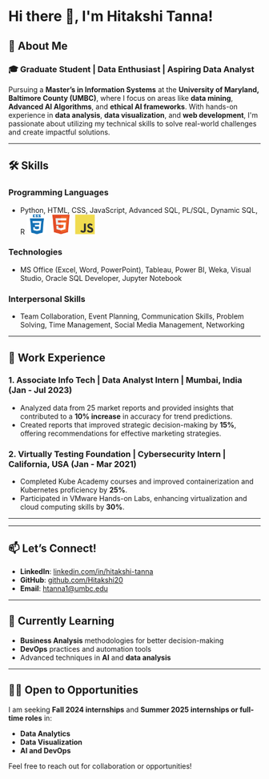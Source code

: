 # Hi there 👋, I'm Hitakshi Tanna!

## 🚀 About Me
### 🎓 Graduate Student | Data Enthusiast | Aspiring Data Analyst 

Pursuing a **Master’s in Information Systems** at the **University of Maryland, Baltimore County (UMBC)**, where I focus on areas like **data mining**, **Advanced AI Algorithms**, and **ethical AI frameworks**. With hands-on experience in **data analysis**, **data visualization**, and **web development**, I'm passionate about utilizing my technical skills to solve real-world challenges and create impactful solutions.

---

## 🛠️ Skills

### Programming Languages
- Python, HTML, CSS, JavaScript, Advanced SQL, PL/SQL, Dynamic SQL, R
<img src="https://github.com/devicons/devicon/blob/master/icons/css3/css3-plain-wordmark.svg"  title="CSS3" alt="CSS" width="40" height="40"/>&nbsp;
<img src="https://github.com/devicons/devicon/blob/master/icons/html5/html5-original.svg" title="HTML5" alt="HTML" width="40" height="40"/>&nbsp;
<img src="https://github.com/devicons/devicon/blob/master/icons/javascript/javascript-original.svg" title="JavaScript" alt="JavaScript" width="40" height="40"/>&nbsp;

### Technologies
- MS Office (Excel, Word, PowerPoint), Tableau, Power BI, Weka, Visual Studio, Oracle SQL Developer, Jupyter Notebook

### Interpersonal Skills
- Team Collaboration, Event Planning, Communication Skills, Problem Solving, Time Management, Social Media Management, Networking

---

## 💼 Work Experience

### 1. Associate Info Tech | Data Analyst Intern | Mumbai, India (Jan - Jul 2023)
- Analyzed data from 25 market reports and provided insights that contributed to a **10% increase** in accuracy for trend predictions.
- Created reports that improved strategic decision-making by **15%**, offering recommendations for effective marketing strategies.

### 2. Virtually Testing Foundation | Cybersecurity Intern | California, USA (Jan - Mar 2021)
- Completed Kube Academy courses and improved containerization and Kubernetes proficiency by **25%**.
- Participated in VMware Hands-on Labs, enhancing virtualization and cloud computing skills by **30%**.

---


---

## 📫 Let’s Connect!

- **LinkedIn**: [linkedin.com/in/hitakshi-tanna](https://www.linkedin.com/in/hitakshi-tanna)
- **GitHub**: [github.com/Hitakshi20](https://github.com/Hitakshi20)
- **Email**: [htanna1@umbc.edu](mailto:htanna1@umbc.edu)

---

## 🌱 Currently Learning
- **Business Analysis** methodologies for better decision-making
- **DevOps** practices and automation tools
- Advanced techniques in **AI** and **data analysis**

---

## 👩‍💼 Open to Opportunities
I am seeking **Fall 2024 internships** and **Summer 2025 internships or full-time roles** in:
- **Data Analytics**
- **Data Visualization**
- **AI and DevOps**

Feel free to reach out for collaboration or opportunities!
